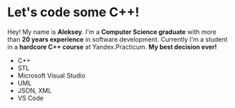 # Let's code some C++!
Hey! My name is **Aleksey**. I'm a **Computer Science graduate** with more than **20 years experience** in software development. Currently I'm a student in a **hardcore C++ course** at Yandex.Practicum. **My best decision ever!**

- C++
- STL
- Microsoft Visual Studio
- UML
- JSON, XML
- VS Code
